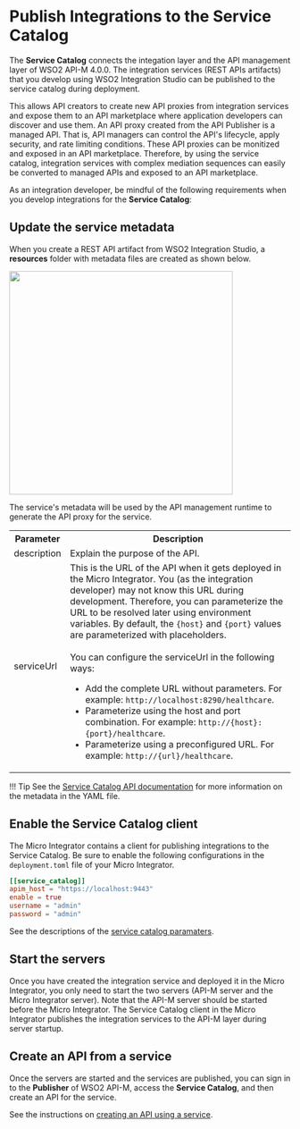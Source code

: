 # Publish Integrations to the Service Catalog

The **Service Catalog** connects the integation layer and the API management layer of WSO2 API-M 4.0.0. The integration services (REST APIs artifacts) that you develop using WSO2 Integration Studio can be published to the service catalog during deployment. 

This allows API creators to create new API proxies from integration services and expose them to an API marketplace where application developers can discover and use them. An API proxy created from the API Publisher is a managed API. That is, API managers can control the API's lifecycle, apply security, and rate limiting conditions. These API proxies can be monitized and exposed in an API marketplace. Therefore, by using the service catalog, integration services with complex mediation sequences can easily be converted to managed APIs and exposed to an API marketplace.

As an integration developer, be mindful of the following requirements when you develop integrations for the **Service Catalog**:

## Update the service metadata

When you create a REST API artifact from WSO2 Integration Studio, a **resources** folder with metadata files are created as shown below.

<img src="{{base_path}}/assets/img/integrate/tutorials/service-catalog/metadata-folder-service-catalog.png" width="400">

The service's metadata will be used by the API management runtime to generate the API proxy for the service.

<table>
    <tr>
        <th>
            Parameter
        </th>
        <th>
            Description
        </th>
    </tr>
    <tr>
        <td>
            description
        </td>
        <td>
            Explain the purpose of the API.
        </td>
    </tr>
    <tr>
        <td>
            serviceUrl
        </td>
        <td>
            This is the URL of the API when it gets deployed in the Micro Integrator. You (as the integration developer) may not know this URL during development. Therefore, you can parameterize the URL to be resolved later using environment variables. By default, the <code>{host}</code> and <code>{port}</code> values are parameterized with placeholders.</br></br>
            You can configure the serviceUrl in the following ways:
            <ul>
                <li>
                    Add the complete URL without parameters. For example: <code>http://localhost:8290/healthcare</code>.</br>
                </li>
                <li>
                    Parameterize using the host and port combination. For example: <code>http://{host}:{port}/healthcare</code>.
                </li>
                <li>
                    Parameterize using a preconfigured URL. For example: <code>http://{url}/healthcare</code>.
                </li>
            </ul>
        </td>
    </tr>
</table>

!!! Tip
    See the [Service Catalog API documentation]({{base_path}}/reference/product-apis/service-catalog-apis/service-catalog-v1/service-catalog-v1/) for more information on the metadata in the YAML file.

## Enable the Service Catalog client

The Micro Integrator contains a client for publishing integrations to the Service Catalog. Be sure to enable the following configurations in the `deployment.toml` file of your Micro Integrator.

```toml
[[service_catalog]]
apim_host = "https://localhost:9443"
enable = true
username = "admin"
password = "admin"
```

See the descriptions of the [service catalog paramaters]({{base_path}}/reference/config-catalog-mi/#service-catalog-client).

## Start the servers

Once you have created the integration service and deployed it in the Micro Integrator, you only need to start the two servers (API-M server and the Micro Integrator server). Note that the API-M server should be started before the Micro Integrator. The Service Catalog client in the Micro Integrator publishes the integration services to the API-M layer during server startup.

## Create an API from a service

Once the servers are started and the services are published, you can sign in to the **Publisher** of WSO2 API-M, access the **Service Catalog**, and then create an API for the service.

See the instructions on [creating an API using a service]({{base_path}}/design/create-api/create-an-api-using-a-service).
